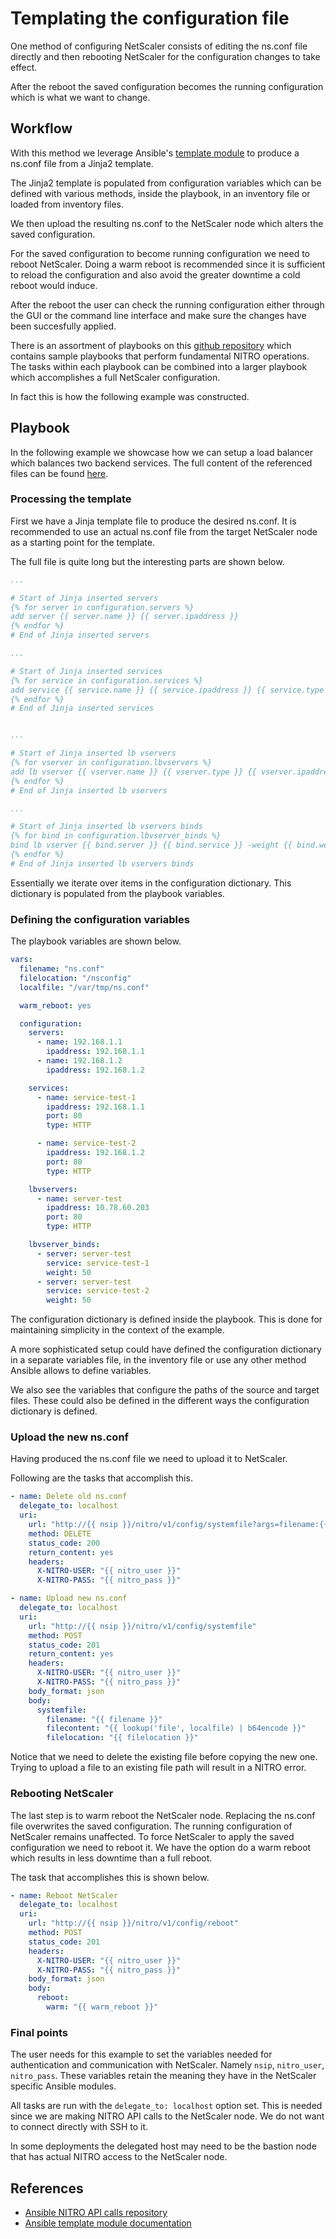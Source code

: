 # Templating the configuration file

One method of configuring NetScaler consists of editing the ns.conf file
directly and then rebooting NetScaler for the configuration changes to
take effect.

After the reboot the saved configuration becomes the running
configuration which is what we want to change.

## Workflow

With this method we leverage Ansible's [template module](http://docs.ansible.com/ansible/latest/template_module.html) to
produce a ns.conf file from a Jinja2 template.

The Jinja2 template is populated from configuration variables which can
be defined with various methods, inside the playbook, in an inventory
file or loaded from inventory files.

We then upload the resulting ns.conf to the NetScaler node which alters
the saved configuration.

For the saved configuration to become running configuration we need to
reboot NetScaler. Doing a warm reboot is recommended since it is
sufficient to reload the configuration and also avoid the greater
downtime a cold reboot would induce.

After the reboot the user can check the running configuration either
through the GUI or the command line interface and make sure the changes
have been succesfully applied.

There is an assortment of playbooks on this [github repository](https://github.com/citrix/ansible-nitro-api-calls) which
contains sample playbooks that perform fundamental NITRO operations. The
tasks within each playbook can be combined into a larger playbook which
accomplishes a full NetScaler configuration.

In fact this is how the following example was constructed.

## Playbook

In the following example we showcase how we can setup a load balancer
which balances two backend services. The full content of the referenced
files can be found [here](https://github.com/citrix/netscaler-rolling-updates-example).

### Processing the template

First we have a Jinja template file to produce the desired ns.conf. It
is recommended to use an actual ns.conf file from the target NetScaler
node as a starting point for the template.

The full file is quite long but the interesting parts are shown below.

```yaml
...

# Start of Jinja inserted servers
{% for server in configuration.servers %}
add server {{ server.name }} {{ server.ipaddress }}
{% endfor %}
# End of Jinja inserted servers

...

# Start of Jinja inserted services
{% for service in configuration.services %}
add service {{ service.name }} {{ service.ipaddress }} {{ service.type }} {{ service.port }} -gslb NONE -maxClient 0 -maxReq 0 -cip DISABLED -usip NO -useproxyport YES -sp OFF -cltTimeout 180 -svrTimeout 360 -CKA NO -TCPB NO -CMP NO
{% endfor %}
# End of Jinja inserted services


...

# Start of Jinja inserted lb vservers
{% for vserver in configuration.lbvservers %}
add lb vserver {{ vserver.name }} {{ vserver.type }} {{ vserver.ipaddress }} {{ vserver.port }} -persistenceType NONE -cltTimeout 180
{% endfor %}
# End of Jinja inserted lb vservers

...

# Start of Jinja inserted lb vservers binds
{% for bind in configuration.lbvserver_binds %}
bind lb vserver {{ bind.server }} {{ bind.service }} -weight {{ bind.weight }}
{% endfor %}
# End of Jinja inserted lb vservers binds
```

Essentially we iterate over items in the configuration dictionary. This
dictionary is populated from the playbook variables.

### Defining the configuration variables

The playbook variables are shown below.

```yaml
vars:
  filename: "ns.conf"
  filelocation: "/nsconfig"
  localfile: "/var/tmp/ns.conf"

  warm_reboot: yes

  configuration:
    servers:
      - name: 192.168.1.1
        ipaddress: 192.168.1.1
      - name: 192.168.1.2
        ipaddress: 192.168.1.2

    services:
      - name: service-test-1
        ipaddress: 192.168.1.1
        port: 80
        type: HTTP

      - name: service-test-2
        ipaddress: 192.168.1.2
        port: 80
        type: HTTP

    lbvservers:
      - name: server-test
        ipaddress: 10.78.60.203
        port: 80
        type: HTTP

    lbvserver_binds:
      - server: server-test
        service: service-test-1
        weight: 50
      - server: server-test
        service: service-test-2
        weight: 50
```

The configuration dictionary is defined inside the playbook. This is
done for maintaining simplicity in the context of the example.

A more sophisticated setup could have defined the configuration
dictionary in a separate variables file, in the inventory file or use
any other method Ansible allows to define variables.

We also see the variables that configure the paths of the source and
target files. These could also be defined in the different ways the
configuration dictionary is defined.

### Upload the new ns.conf

Having produced the ns.conf file we need to upload it to NetScaler.

Following are the tasks that accomplish this.

```yaml
- name: Delete old ns.conf
  delegate_to: localhost
  uri:
    url: "http://{{ nsip }}/nitro/v1/config/systemfile?args=filename:{{ filename }},filelocation:{{ filelocation | replace('/','%2F') }}"
    method: DELETE
    status_code: 200
    return_content: yes
    headers:
      X-NITRO-USER: "{{ nitro_user }}"
      X-NITRO-PASS: "{{ nitro_pass }}"

- name: Upload new ns.conf
  delegate_to: localhost
  uri:
    url: "http://{{ nsip }}/nitro/v1/config/systemfile"
    method: POST
    status_code: 201
    return_content: yes
    headers:
      X-NITRO-USER: "{{ nitro_user }}"
      X-NITRO-PASS: "{{ nitro_pass }}"
    body_format: json
    body:
      systemfile:
        filename: "{{ filename }}"
        filecontent: "{{ lookup('file', localfile) | b64encode }}"
        filelocation: "{{ filelocation }}"
```

Notice that we need to delete the existing file before copying the new
one. Trying to upload a file to an existing file path will result in a
NITRO error.

### Rebooting NetScaler

The last step is to warm reboot the NetScaler node. Replacing the
ns.conf file overwrites the saved configuration. The running
configuration of NetScaler remains unaffected. To force NetScaler to
apply the saved configuration we need to reboot it. We have the option
do a warm reboot which results in less downtime than a full reboot.

The task that accomplishes this is shown below.

```yaml
- name: Reboot NetScaler
  delegate_to: localhost
  uri:
    url: "http://{{ nsip }}/nitro/v1/config/reboot"
    method: POST
    status_code: 201
    headers:
      X-NITRO-USER: "{{ nitro_user }}"
      X-NITRO-PASS: "{{ nitro_pass }}"
    body_format: json
    body:
      reboot:
        warm: "{{ warm_reboot }}"
```

### Final points

The user needs for this example to set the variables needed for
authentication and communication with NetScaler. Namely `nsip`,
`nitro_user`, `nitro_pass`. These variables retain the meaning they have
in the NetScaler specific Ansible modules.

All tasks are run with the `delegate_to: localhost` option set. This is
needed since we are making NITRO API calls to the NetScaler node. We do
not want to connect directly with SSH to it.

In some deployments the delegated host may need to be the bastion node
that has actual NITRO access to the NetScaler node.

## References

* [Ansible NITRO API calls repository](https://github.com/citrix/ansible-nitro-api-calls)
* [Ansible template module documentation](http://docs.ansible.com/ansible/latest/template_module.html)